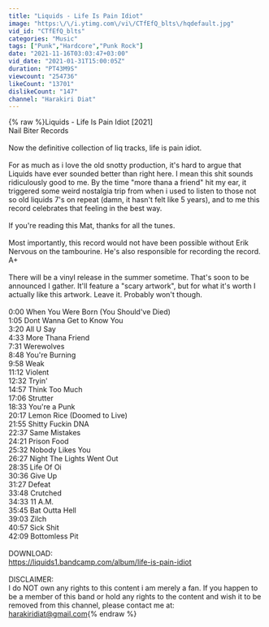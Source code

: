 ```yaml
---
title: "Liquids - Life Is Pain Idiot"
image: "https:\/\/i.ytimg.com\/vi\/CTfEfQ_blts\/hqdefault.jpg"
vid_id: "CTfEfQ_blts"
categories: "Music"
tags: ["Punk","Hardcore","Punk Rock"]
date: "2021-11-16T03:03:47+03:00"
vid_date: "2021-01-31T15:00:05Z"
duration: "PT43M9S"
viewcount: "254736"
likeCount: "13701"
dislikeCount: "147"
channel: "Harakiri Diat"
---
```

{% raw %}Liquids - Life Is Pain Idiot [2021]<br />Nail Biter Records<br /><br />Now the definitive collection of liq tracks, life is pain idiot. <br /><br />For as much as i love the old snotty production, it's hard to argue that Liquids have ever sounded better than right here. I mean this shit sounds ridiculously good to me. By the time &quot;more thana a friend&quot; hit my ear, it triggered some weird nostalgia trip from when i used to listen to those not so old liquids 7's on repeat (damn, it hasn't felt like 5 years), and to me this record celebrates that feeling in the best way.<br /><br />If you're reading this Mat, thanks for all the tunes. <br /><br />Most importantly, this record would not have been possible without Erik Nervous on the tambourine. He's also responsible for recording the record. A+ <br /><br />There will be a vinyl release in the summer sometime. That's soon to be announced I gather. It'll feature a &quot;scary artwork&quot;, but for what it's worth I actually like this artwork. Leave it. Probably won't though. <br /><br />0:00 When You Were Born (You Should've Died)<br />1:05 Dont Wanna Get to Know You<br />3:20 All U Say<br />4:33 More Thana Friend <br />7:31 Werewolves<br />8:48 You're Burning<br />9:58 Weak<br />11:12 Violent<br />12:32 Tryin'<br />14:57 Think Too Much<br />17:06 Strutter<br />18:33 You're a Punk<br />20:17 Lemon Rice (Doomed to Live) <br />21:55 Shitty Fuckin DNA <br />22:37 Same Mistakes <br />24:21 Prison Food <br />25:32 Nobody Likes You<br />26:27 Night The Lights Went Out <br />28:35 Life Of Oi<br />30:36 Give Up <br />31:27 Defeat <br />33:48 Crutched<br />34:33 11 A.M. <br />35:45 Bat Outta Hell<br />39:03 Zilch <br />40:57 Sick Shit <br />42:09 Bottomless Pit <br /><br />DOWNLOAD:<br /><a rel="nofollow" target="blank" href="https://liquids1.bandcamp.com/album/life-is-pain-idiot">https://liquids1.bandcamp.com/album/life-is-pain-idiot</a><br /><br />DISCLAIMER: <br />I do NOT own any rights to this content i am merely a fan. If you happen to be a member of this band or hold any rights to the content and wish it to be removed from this channel, please contact me at: harakiridiat@gmail.com{% endraw %}

